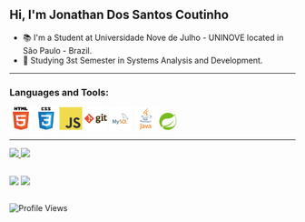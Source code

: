 ## Hi, I'm Jonathan Dos Santos Coutinho
- 📚 I'm a Student at Universidade Nove de Julho - UNINOVE located in São Paulo - Brazil.
- 📝 Studying 3st Semester in Systems Analysis and Development.

<hr>

### Languages and Tools:
<code><img widht="30" height="40" src="https://raw.githubusercontent.com/github/explore/80688e429a7d4ef2fca1e82350fe8e3517d3494d/topics/html/html.png"></code>
<code><img widht="30" height="40" src="https://raw.githubusercontent.com/github/explore/80688e429a7d4ef2fca1e82350fe8e3517d3494d/topics/css/css.png"></code>
<code><img widht="30" height="40" src="https://raw.githubusercontent.com/github/explore/80688e429a7d4ef2fca1e82350fe8e3517d3494d/topics/javascript/javascript.png"></code>
<code><img widht="30" height="40" src="https://raw.githubusercontent.com/github/explore/80688e429a7d4ef2fca1e82350fe8e3517d3494d/topics/git/git.png"></code>
<code><img widht="30" height="40" src="https://raw.githubusercontent.com/github/explore/80688e429a7d4ef2fca1e82350fe8e3517d3494d/topics/mysql/mysql.png"></code>
<code><img widht="30" height="40" src="https://raw.githubusercontent.com/github/explore/80688e429a7d4ef2fca1e82350fe8e3517d3494d/topics/java/java.png"></code>
<code><img width="30" height="30" src="https://raw.githubusercontent.com/devicons/devicon/master/icons/spring/spring-original.svg"></code>



<hr>

 <div>
  <a href="https://github.com/jonathandscoutinho">
  <img height="180em" src="https://github-readme-stats.vercel.app/api?username=jonathandscoutinho&show_icons=true&theme=dark&include_all_commits=true&count_private=true"/>
  <img height="180em" src="https://github-readme-stats.vercel.app/api/top-langs/?username=jonathandscoutinho&layout=compact&langs_count=7&theme=dark"/>
</div>
  
  ##
  
 <div> 
  <a href = "mailto:jonathandscoutinho@gmail.com"><img src="https://img.shields.io/badge/-Gmail-%23333?style=for-the-badge&logo=gmail&logoColor=white" target="_blank"></a>
  <a href="https://www.linkedin.com/in/jonathan-coutinho-530b45193/" target="_blank"><img src="https://img.shields.io/badge/-LinkedIn-%230077B5?style=for-the-badge&logo=linkedin&logoColor=white" target="_blank"></a>  
  </div>
  
   ##

![Profile Views](https://komarev.com/ghpvc/?username=jonathandscoutinho)
